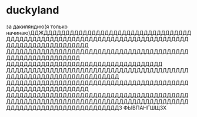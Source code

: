 # duckyland
за дакиляндию(я только начинаю)ДДЖДДДДДДДДДДДДДДДДДДДДДДДДДДДДДДДДДДДДДДДДДДДДДДДДДДДДДДДДДДДДДДДДДДДДДДДДДДДДДДДДДДДДДДДДДДДДДДД
ДДДДДДДДДДДДДДДДДДДДДДДДДДДДДДДДДДДДДДДДДДДДДДДДДДДДДДДДДДД
ДДДДДДДДДДДДДДДДДДДДДДДДДДДДДДДДДДДД
ДДДДДДДДДДДДДДДДДДДДДДДДДДДДДДДДДДДДДДДДДДДДДДДДДДДДДДДДДДДДДДДДДДДД
ДДДДДДДДДДДДДДДДДДДДДДДДДДДДДДДДДДДДДДДДДДДДДДДДДДДДДДДДДДДДД
ДДДДДДДДДДДДДДДДДДДДДДДДДДДДДДДДДДДДДДДДДДДДДДДДДДДДДДДДДДДДДДДДДДДДДДДДДДДДДДДДДДДДДДДДДДДДДДДДДДДДДДДДДДДДДДЗ
ФЫВПАНГШЩЗХ